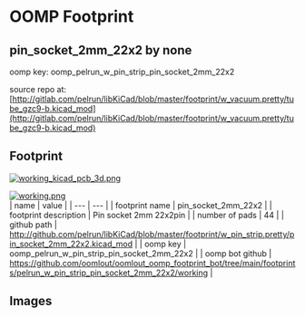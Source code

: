 # OOMP Footprint  
## pin_socket_2mm_22x2  by none  
  
oomp key: oomp_pelrun_w_pin_strip_pin_socket_2mm_22x2  
  
source repo at: [http://gitlab.com/pelrun/libKiCad/blob/master/footprint/w_vacuum.pretty/tube_gzc9-b.kicad_mod](http://gitlab.com/pelrun/libKiCad/blob/master/footprint/w_vacuum.pretty/tube_gzc9-b.kicad_mod)  
## Footprint  
  
[![working_kicad_pcb_3d.png](working_kicad_pcb_3d_600.png)](working_kicad_pcb_3d.png)  
  
[![working.png](working_600.png)](working.png)  
| name | value | 
| --- | --- | 
| footprint name | pin_socket_2mm_22x2 | 
| footprint description | Pin socket 2mm 22x2pin | 
| number of pads | 44 | 
| github path | http://github.com/pelrun/libKiCad/blob/master/footprint/w_pin_strip.pretty/pin_socket_2mm_22x2.kicad_mod | 
| oomp key | oomp_pelrun_w_pin_strip_pin_socket_2mm_22x2 | 
| oomp bot github | https://github.com/oomlout/oomlout_oomp_footprint_bot/tree/main/footprints/pelrun_w_pin_strip_pin_socket_2mm_22x2/working | 
## Images  
